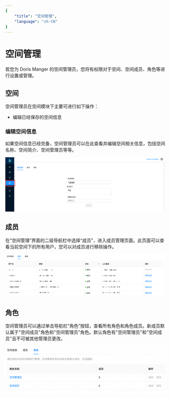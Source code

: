 ```yaml
---
{
    "title": "空间管理",
    "language": "zh-CN"
}
---
```


<!-- 
Licensed to the Apache Software Foundation (ASF) under one
or more contributor license agreements.  See the NOTICE file
distributed with this work for additional information
regarding copyright ownership.  The ASF licenses this file
to you under the Apache License, Version 2.0 (the
"License"); you may not use this file except in compliance
with the License.  You may obtain a copy of the License at

  http://www.apache.org/licenses/LICENSE-2.0

Unless required by applicable law or agreed to in writing,
software distributed under the License is distributed on an
"AS IS" BASIS, WITHOUT WARRANTIES OR CONDITIONS OF ANY
KIND, either express or implied.  See the License for the
specific language governing permissions and limitations
under the License.
-->

# 空间管理

若您为 Doris Manger 的空间管理员，您将有权限对于空间、空间成员、角色等进行设置或管理。

## 空间

空间管理员在空间模块下主要可进行如下操作：

- 编辑已经保存的空间信息

### 编辑空间信息

如果空间信息已经完备，空间管理员可以在此查看并编辑空间相关信息，包括空间名称、空间简介、空间管理员等等。

![](/docs/images/doris-manager/spacemanagement-1.png)

## 成员

在“空间管理”界面的二级导航栏中选择“成员”，进入成员管理页面。此页面可以查看当前空间下的所有用户，您可以对成员进行移除操作。

![](/docs/images/doris-manager/spacemanagement-2.png)

## 角色

空间管理员可以通过单击导航栏“角色”按钮，查看所有角色和角色成员。新成员默认属于"空间成员"角色和"空间管理员"角色。默认角色有"空间管理员"和"空间成员"且不可被其他管理员更改。

![](/docs/images/doris-manager/spacemanagement-3.png)
